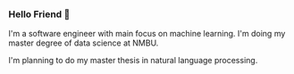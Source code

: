### Hello Friend 👋

I'm a software engineer with main focus on machine learning. I'm doing my master degree of data science at NMBU. 

I'm planning to do my master thesis in natural language processing.
